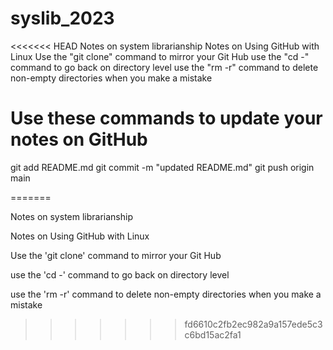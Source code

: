 # syslib_2023
<<<<<<< HEAD
 Notes on system librarianship 
 Notes on Using GitHub with Linux
 Use the "git clone" command to mirror your Git Hub
 use the "cd -" command to go back on directory level 
 use the "rm -r" command to delete non-empty directories when you make a mistake
 
# Use these commands to update your notes on GitHub
 git add README.md 
 git commit -m "updated README.md"
 git push origin main 
 
=======

Notes on system librarianship 

Notes on Using GitHub with Linux

Use the 'git clone' command to mirror your Git Hub 

use the 'cd -' command to go back on directory level 

use the 'rm -r' command to delete non-empty directories when you make a mistake
>>>>>>> fd6610c2fb2ec982a9a157ede5c3c6bd15ac2fa1
